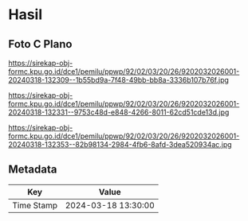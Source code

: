 # Hasil

## Foto C Plano

https://sirekap-obj-formc.kpu.go.id/dce1/pemilu/ppwp/92/02/03/20/26/9202032026001-20240318-132309--1b55bd9a-7f48-49bb-bb8a-3336b107b76f.jpg

https://sirekap-obj-formc.kpu.go.id/dce1/pemilu/ppwp/92/02/03/20/26/9202032026001-20240318-132331--9753c48d-e848-4266-8011-62cd51cde13d.jpg

https://sirekap-obj-formc.kpu.go.id/dce1/pemilu/ppwp/92/02/03/20/26/9202032026001-20240318-132353--82b98134-2984-4fb6-8afd-3dea520934ac.jpg


## Metadata

| Key        | Value               |
| ---------- | ------------------- |
| Time Stamp | 2024-03-18 13:30:00 |



